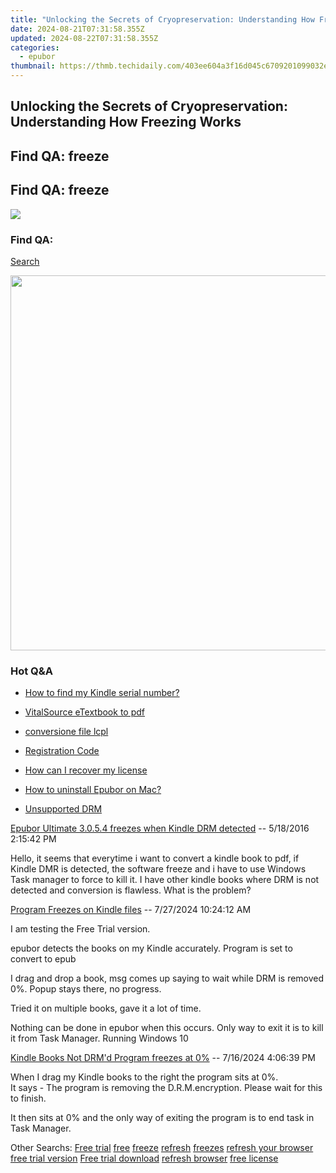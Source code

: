 ```yaml
---
title: "Unlocking the Secrets of Cryopreservation: Understanding How Freezing Works"
date: 2024-08-21T07:31:58.355Z
updated: 2024-08-22T07:31:58.355Z
categories:
  - epubor
thumbnail: https://thmb.techidaily.com/403ee604a3f16d045c6709201099032edd204086d93c80ae19bbdd0f525004e0.png
---
```


## Unlocking the Secrets of Cryopreservation: Understanding How Freezing Works

## Find QA: freeze



## Find QA: freeze

<!-- affiliate ads begin -->
<a href="https://store.movavi.com/affiliate.php?ACCOUNT=MOVAVI&AFFILIATE=108875&PATH=https%3A%2F%2Fwww.movavi.com%3FAFFILIATE%3D108875%26RESOURCE%3DBanner%2B728x90"><img src="https://mcusercontent.com/0885a03ded3d480dca9287f12/images/2e76fe6a-3010-1b37-7846-f34ff9c6b4ca.png" border="0"></a>
<!-- affiliate ads end -->
### Find QA:

[Search](http://www.epubor.com/Search.aspx?SystemID=46 "Find QA") 

<!-- affiliate ads begin -->
<a href="https://appsumo.8odi.net/c/5597632/2082541/7443" target="_top" id="2082541"><img src="//a.impactradius-go.com/display-ad/7443-2082541" border="0" alt="" width="1200" height="600"/></a><img height="0" width="0" src="https://appsumo.8odi.net/i/5597632/2082541/7443" style="position:absolute;visibility:hidden;" border="0" />
<!-- affiliate ads end -->
### Hot Q&A

* [How to find my Kindle serial number?](https://tools.techidaily.com/epubor/products/)
* [VitalSource eTextbook to pdf](https://tools.techidaily.com/epubor/products/)
* [conversione file lcpl](https://tools.techidaily.com/epubor/products/)
* [Registration Code](https://tools.techidaily.com/epubor/products/)

* [How can I recover my license](https://tools.techidaily.com/epubor/products/)
* [How to uninstall Epubor on Mac?](https://tools.techidaily.com/epubor/products/)
* [Unsupported DRM](https://tools.techidaily.com/epubor/products/)

[Epubor Ultimate 3.0.5.4 freezes when Kindle DRM detected](https://tools.techidaily.com/epubor/ultimate/) \-- 5/18/2016 2:15:42 PM 

Hello, it seems that everytime i want to convert a kindle book to pdf, if Kindle DMR is detected, the software freeze and i have to use Windows Task manager to force to kill it. I have other kindle books where DRM is not detected and conversion is flawless. What is the problem? 

[Program Freezes on Kindle files](https://tools.techidaily.com/epubor/products/) \-- 7/27/2024 10:24:12 AM 

I am testing the Free Trial version.

 epubor detects the books on my Kindle accurately. Program is set to convert to epub

 I drag and drop a book, msg comes up saying to wait while DRM is removed 0%. Popup stays there, no progress.

 Tried it on multiple books, gave it a lot of time.

 Nothing can be done in epubor when this occurs. Only way to exit it is to kill it from Task Manager. Running Windows 10

[Kindle Books Not DRM'd Program freezes at 0%](https://tools.techidaily.com/epubor/products/) \-- 7/16/2024 4:06:39 PM 

When I drag my Kindle books to the right the program sits at 0%.  
 It says - The program is removing the D.R.M.encryption. Please wait for this to finish.

 It then sits at 0% and the only way of exiting the program is to end task in Task Manager.

 Other Searchs: [Free trial](https://tools.techidaily.com/epubor/products/) [free](https://tools.techidaily.com/epubor/products/) [freeze](https://tools.techidaily.com/epubor/products/) [refresh](https://tools.techidaily.com/epubor/products/) [freezes](https://tools.techidaily.com/epubor/products/) [refresh your browser](https://tools.techidaily.com/epubor/products/) [free trial version](https://tools.techidaily.com/epubor/products/) [Free trial download](https://tools.techidaily.com/epubor/products/) [refresh browser](https://tools.techidaily.com/epubor/products/) [free license](https://tools.techidaily.com/epubor/products/)

<ins class="adsbygoogle"
     style="display:block"
     data-ad-format="autorelaxed"
     data-ad-client="ca-pub-7571918770474297"
     data-ad-slot="1223367746"></ins>



<ins class="adsbygoogle"
     style="display:block"
     data-ad-client="ca-pub-7571918770474297"
     data-ad-slot="8358498916"
     data-ad-format="auto"
     data-full-width-responsive="true"></ins>


